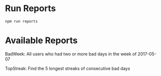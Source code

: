 Run Reports
===========

```
npm run reports
```

Available Reports
=====

BadWeek: All users who had two or more bad days in the week of 2017-05-07

TopStreak: Find the 5 longest streaks of consecutive bad days

